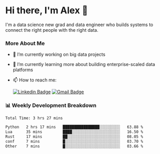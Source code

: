 # Hi there, I'm Alex  👋

I'm a data science new grad and data engineer who builds systems to connect the right people with the right data. 

### More About Me

- 🔭 I’m currently working on big data projects
- 🌱 I’m currently learning more about building enterprise-scaled data platforms
- 📫 How to reach me:

  [![Linkedin Badge](https://img.shields.io/badge/LinkedIn-0077B5?style=for-the-badge&logo=linkedin&logoColor=white)](https://www.linkedin.com/in/itsalexchen) [![Gmail Badge](https://img.shields.io/badge/Gmail-D14836?style=for-the-badge&logo=gmail&logoColor=white)](mailto:itsalexchen@gmail.com)




### 📊 Weekly Development Breakdown
<!--START_SECTION:waka-->

```txt
Total Time: 3 hrs 27 mins

Python   2 hrs 17 mins   ████████████████░░░░░░░░░   63.88 %
Lua      35 mins         ████░░░░░░░░░░░░░░░░░░░░░   16.50 %
Rust     17 mins         ██░░░░░░░░░░░░░░░░░░░░░░░   08.05 %
conf     7 mins          █░░░░░░░░░░░░░░░░░░░░░░░░   03.70 %
Other    7 mins          █░░░░░░░░░░░░░░░░░░░░░░░░   03.66 %
```

<!--END_SECTION:waka-->
